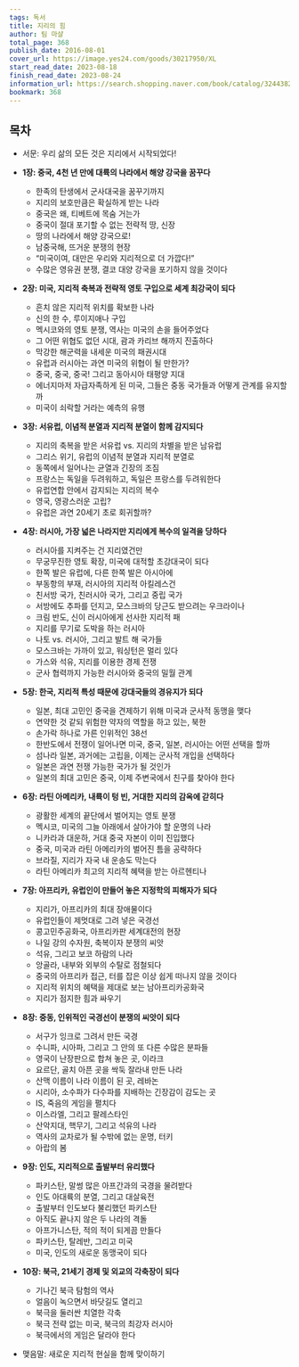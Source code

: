 ```yaml
---
tags: 독서
title: 지리의 힘
author: 팀 마샬
total_page: 368
publish_date: 2016-08-01
cover_url: https://image.yes24.com/goods/30217950/XL
start_read_date: 2023-08-18
finish_read_date: 2023-08-24
information_url: https://search.shopping.naver.com/book/catalog/32443822595?query=%EC%A7%80%EB%A6%AC%EC%9D%98%20%ED%9E%98%20&NaPm=ct%3Dlo136rqw%7Cci%3D1aae7b97c9322bb5060cca6a6085974a672a99cd%7Ctr%3Dboksl%7Csn%3D95694%7Chk%3D905cd6e94b1744df7d7a3e189e716b7381f89c29
bookmark: 368
---
```


## 목차

- 서문: 우리 삶의 모든 것은 지리에서 시작되었다!

- **1장: 중국, 4천 년 만에 대륙의 나라에서 해양 강국을 꿈꾸다**
	- 한족의 탄생에서 군사대국을 꿈꾸기까지
	- 지리의 보호만큼은 확실하게 받는 나라
	- 중국은 왜, 티베트에 목숨 거는가
	- 중국이 절대 포기할 수 없는 전략적 땅, 신장
	- 땅의 나라에서 해양 강국으로!
	- 남중국해, 뜨거운 분쟁의 현장
	- “미국이여, 대만은 우리와 지리적으로 더 가깝다!”
	- 수많은 영유권 분쟁, 결코 대양 강국을 포기하지 않을 것이다

- **2장: 미국, 지리적 축복과 전략적 영토 구입으로 세계 최강국이 되다**
	- 흔치 않은 지리적 위치를 확보한 나라
	- 신의 한 수, 루이지애나 구입
	- 멕시코와의 영토 분쟁, 역사는 미국의 손을 들어주었다
	- 그 어떤 위협도 없던 시대, 괌과 카리브 해까지 진출하다
	- 막강한 해군력을 내세운 미국의 패권시대
	- 유럽과 러시아는 과연 미국의 위협이 될 만한가?
	- 중국, 중국, 중국! 그리고 동아시아 태평양 지대
	- 에너지마저 자급자족하게 된 미국, 그들은 중동 국가들과 어떻게 관계를 유지할까
	- 미국이 쇠락할 거라는 예측의 유행

- **3장: 서유럽, 이념적 분열과 지리적 분열이 함께 감지되다**
	- 지리의 축복을 받은 서유럽 vs. 지리의 차별을 받은 남유럽
	- 그리스 위기, 유럽의 이념적 분열과 지리적 분열로
	- 동쪽에서 일어나는 균열과 긴장의 조짐
	- 프랑스는 독일을 두려워하고, 독일은 프랑스를 두려워한다
	- 유럽연합 안에서 감지되는 지리의 복수
	- 영국, 영광스러운 고립?
	- 유럽은 과연 20세기 초로 회귀할까?

- **4장: 러시아, 가장 넓은 나라지만 지리에게 복수의 일격을 당하다**
	- 러시아를 지켜주는 건 지리였건만
	- 무궁무진한 영토 확장, 미국에 대적할 초강대국이 되다
	- 한쪽 발은 유럽에, 다른 한쪽 발은 아시아에
	- 부동항의 부재, 러시아의 지리적 아킬레스건
	- 친서방 국가, 친러시아 국가, 그리고 중립 국가
	- 서방에도 추파를 던지고, 모스크바의 당근도 받으려는 우크라이나
	- 크림 반도, 신이 러시아에게 선사한 지리적 패
	- 지리를 무기로 도박을 하는 러시아
	- 나토 vs. 러시아, 그리고 발트 해 국가들
	- 모스크바는 가까이 있고, 워싱턴은 멀리 있다
	- 가스와 석유, 지리를 이용한 경제 전쟁
	- 군사 협력까지 가능한 러시아와 중국의 밀월 관계

- **5장: 한국, 지리적 특성 때문에 강대국들의 경유지가 되다**
	- 일본, 최대 고민인 중국을 견제하기 위해 미국과 군사적 동맹을 맺다
	- 연약한 것 같되 위험한 약자의 역할을 하고 있는, 북한
	- 손가락 하나로 가른 인위적인 38선
	- 한반도에서 전쟁이 일어나면 미국, 중국, 일본, 러시아는 어떤 선택을 할까
	- 섬나라 일본, 과거에는 고립을, 이제는 군사적 개입을 선택하다
	- 일본은 과연 전쟁 가능한 국가가 될 것인가
	- 일본의 최대 고민은 중국, 이제 주변국에서 친구를 찾아야 한다

- **6장: 라틴 아메리카, 내륙이 텅 빈, 거대한 지리의 감옥에 갇히다**
	- 광활한 세계의 끝단에서 벌어지는 영토 분쟁
	- 멕시코, 미국의 그늘 아래에서 살아가야 할 운명의 나라
	- 니카라과 대운하, 거대 중국 자본이 이미 진입했다
	- 중국, 미국과 라틴 아메리카의 벌어진 틈을 공략하다
	- 브라질, 지리가 자국 내 운송도 막는다
	- 라틴 아메리카 최고의 지리적 혜택을 받는 아르헨티나

- **7장: 아프리카, 유럽인이 만들어 놓은 지정학의 피해자가 되다**
	- 지리가, 아프리카의 최대 장애물이다
	- 유럽인들이 제멋대로 그려 넣은 국경선
	- 콩고민주공화국, 아프리카판 세계대전의 현장
	- 나일 강의 수자원, 축복이자 분쟁의 씨앗
	- 석유, 그리고 보코 하람의 나라
	- 앙골라, 내부와 외부의 수탈로 점철되다
	- 중국의 아프리카 접근, 터를 잡은 이상 쉽게 떠나지 않을 것이다
	- 지리적 위치의 혜택을 제대로 보는 남아프리카공화국
	- 지리가 점지한 힘과 싸우기

- **8장: 중동, 인위적인 국경선이 분쟁의 씨앗이 되다**
	- 서구가 잉크로 그려서 만든 국경
	- 수니파, 시아파, 그리고 그 안의 또 다른 수많은 분파들
	- 영국이 난장판으로 합쳐 놓은 곳, 이라크
	- 요르단, 골치 아픈 곳을 싹둑 잘라내 만든 나라
	- 산맥 이름이 나라 이름이 된 곳, 레바논
	- 시리아, 소수파가 다수파를 지배하는 긴장감이 감도는 곳
	- IS, 죽음의 게임을 펼치다
	- 이스라엘, 그리고 팔레스타인
	- 산악지대, 핵무기, 그리고 석유의 나라
	- 역사의 교차로가 될 수밖에 없는 운명, 터키
	- 아랍의 봄

- **9장: 인도, 지리적으로 출발부터 유리했다**
	- 파키스탄, 말썽 많은 아프간과의 국경을 물려받다
	- 인도 아대륙의 분열, 그리고 대살육전
	- 출발부터 인도보다 불리했던 파키스탄
	- 아직도 끝나지 않은 두 나라의 격돌
	- 아프가니스탄, 적의 적이 되게끔 만들다
	- 파키스탄, 탈레반, 그리고 미국
	- 미국, 인도의 새로운 동맹국이 되다

- **10장: 북극, 21세기 경제 및 외교의 각축장이 되다**
	- 기나긴 북극 탐험의 역사
	- 얼음이 녹으면서 바닷길도 열리고
	- 북극을 둘러싼 치열한 각축
	- 북극 전략 없는 미국, 북극의 최강자 러시아
	- 북극에서의 게임은 달라야 한다

- 맺음말: 새로운 지리적 현실을 함께 맞이하기